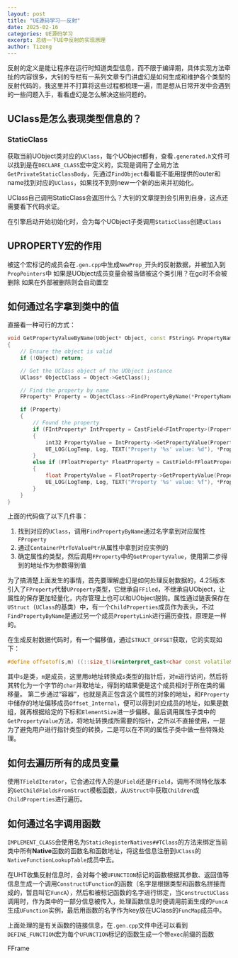 ```yaml
---
layout: post
title: "UE源码学习——反射"
date: 2025-02-16
categories: UE源码学习
excerpt: 总结一下UE中反射的实现原理
author: Tizeng
---
```


反射的定义是能让程序在运行时知道类型信息，而不限于编译期，具体实现方法牵扯的内容很多，大钊的专栏有一系列文章专门讲虚幻是如何生成和维护各个类型的反射代码的，我这里并不打算将这些过程都梳理一遍，而是想从日常开发中会遇到的一些问题入手，看看虚幻是怎么解决这些问题的。

## UClass是怎么表现类型信息的？

### StaticClass

获取当前UObject类对应的`UClass`，每个UObject都有，查看`.generated.h`文件可以找到是在`DECLARE_CLASS`宏中定义的，实现是调用了全局方法`GetPrivateStaticClassBody`，先通过`FindObject`看看能不能用提供的outer和name找到对应的`UClass`，如果找不到则new一个新的出来并初始化。

UClass自己调用StaticClass会返回什么？大钊的文章提到会引用到自身，这点还需要看下代码求证。

在引擎启动开始初始化时，会为每个UObject子类调用`StaticClass`创建`UClass`

## UPROPERTY宏的作用

被这个宏标记的成员会在`.gen.cpp`中生成`NewProp_`开头的反射数据，并被加入到`PropPointers`中
如果是UObject成员变量会被当做被这个类引用？在gc时不会被删除
如果在外部被删除则会自动置空

## 如何通过名字拿到类中的值

直接看一种可行的方式：

```c++
void GetPropertyValueByName(UObject* Object, const FString& PropertyName)
{
    // Ensure the object is valid
    if (!Object) return;

    // Get the UClass object of the UObject instance
    UClass* ObjectClass = Object->GetClass();

    // Find the property by name
    FProperty* Property = ObjectClass->FindPropertyByName(*PropertyName);

    if (Property)
    {
        // Found the property
        if (FIntProperty* IntProperty = CastField<FIntProperty>(Property))
        {
            int32 PropertyValue = IntProperty->GetPropertyValue(Property->ContainerPtrToValuePtr<void>(Object));
            UE_LOG(LogTemp, Log, TEXT("Property '%s' value: %d"), *PropertyName, PropertyValue);
        }
        else if (FFloatProperty* FloatProperty = CastField<FFloatProperty>(Property))
        {
            float PropertyValue = FloatProperty->GetPropertyValue(Property->ContainerPtrToValuePtr<void>(Object));
            UE_LOG(LogTemp, Log, TEXT("Property '%s' value: %f"), *PropertyName, PropertyValue);
        }
    }
}
```

上面的代码做了以下几件事：
1. 找到对应的`UClass`，调用`FindPropertyByName`通过名字拿到对应属性`FProperty`
2. 通过`ContainerPtrToValuePtr`从属性中拿到对应实例的
3. 确定属性的类型，然后调用`FProperty`中的`GetPropertyValue`，使用第二步得到的地址作为参数得到值

为了搞清楚上面发生的事情，首先要理解虚幻是如何处理反射数据的，4.25版本引入了`FProperty`代替`UProperty`类型，它继承自`FFiled`，不继承自UObject，让属性的保存更加轻量化，内存管理上也可以和UObject脱钩。属性通过链表保存在`UStruct`（`UClass`的基类）中，有一个`ChildProperties`成员作为表头，不过`FindPropertyByName`是通过另一个成员`PropertyLink`进行遍历查找，原理是一样的。

在生成反射数据代码时，有一个偏移值，通过`STRUCT_OFFSET`获取，它的实现如下：

```c++
#define offsetof(s,m) ((::size_t)&reinterpret_cast<char const volatile&>((((s*)0)->m)))
```

其中`s`是类，`m`是成员，这里用`0`地址转换成`s`类型的指针后，对`m`进行访问，然后将其转化为一个字节的`char`并取地址，得到的结果便是这个成员相对于所在类的偏移量。
第二步通过“容器”，也就是真正包含这个属性的对象的地址，和`FProperty`中储存的地址偏移成员`Offset_Internal`，便可以得到对应成员的地址，如果是数组，就再根据给定的下标和`ElementSize`进一步偏移。最后调用属性子类中的`GetPropertyValue`方法，将地址转换成所需要的指针，之所以不直接使用，一是为了避免用户进行指针类型的转换，二是可以在不同的属性子类中做一些特殊处理。

## 如何去遍历所有的成员变量

使用`TFieldIterator`，它会通过传入的是`UField`还是`FField`，调用不同特化版本的`GetChildFieldsFromStruct`模板函数，从`UStruct`中获取`Children`或`ChildProperties`进行遍历。

## 如何通过名字调用函数

`IMPLEMENT_CLASS`会使用名为`StaticRegisterNatives##TClass`的方法来绑定当前类中所有**Native**函数的函数名和函数地址，将这些信息注册到`UClass`的`NativeFunctionLookupTable`成员中去。

在UHT收集反射信息时，会对每个被`UFUNCTION`标记的函数根据其参数、返回值等信息生成一个调用`ConstructUFunction`的函数（名字是根据类型和函数名拼接而成的，暂且叫它`FuncA`），然后和被标记函数的名字进行绑定，当`ConstructUClass`调用时，作为类中的一部分信息被传入，处理函数信息时便调用前面生成的`FuncA`生成`UFunction`实例，最后用函数的名字作为key放在UClass的`FuncMap`成员中。

上面处理的是有关函数的链接信息，在`.gen.cpp`文件中还可以看到`DEFINE_FUNCTION`宏为每个`UFUNCTION`标记的函数生成一个带`exec`前缀的函数

FFrame
